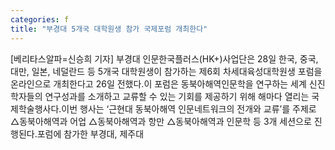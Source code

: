 ```yaml
---
categories: f
title: "부경대 5개국 대학원생 참가 국제포럼 개최한다"
---
```

[베리타스알파=신승희 기자] 부경대 인문한국플러스(HK+)사업단은 28일 한국, 중국, 대만, 일본, 네덜란드 등 5개국 대학원생이 참가하는 제6회 차세대육성대학원생 포럼을 온라인으로 개최한다고 26일 전했다.이 포럼은 동북아해역인문학을 연구하는 세계 신진학자들의 연구성과를 소개하고 교류할 수 있는 기회를 제공하기 위해 해마다 열리는 국제학술행사다.이번 행사는 ‘근현대 동북아해역 인문네트워크의 전개와 교류’를 주제로 △동북아해역과 어업 △동북아해역과 항만 △동북아해역과 인문학 등 3개 세션으로 진행된다.포럼에 참가한 부경대, 제주대
